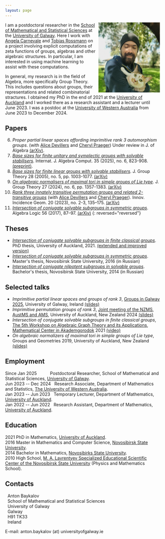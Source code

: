 ```yaml
---
layout: page
---
```


<img align="right"  style="margin-left: 10px;" src="photoanton.jpg" width="200">


I am a postdoctoral researcher in the [School of Mathematical and Statistical Sciences](https://www.universityofgalway.ie/science/school-of-maths/) at the [University of Galway](https://www.universityofgalway.ie/). Here I work with [Angela Carnevale](https://angelacarnevale.github.io/) and [Tobias Rossmann](https://torossmann.github.io/)  on a project involving explicit computations of zeta functions of groups, algebras and other algebraic structures. In particular, I am interested in using machine learning to assist with these computations.

In general, my research is in the field of Algebra, more specifically Group Theory. This includes questions about groups, their representations and related combinatorial stractures. I obtained my PhD in the end of 2021 at the [University of Auckland](https://www.auckland.ac.nz/en.html) and I worked there as a research assistant and a lecturer until June 2023. I was a postdoc at the [University of Western Australia](https://www.uwa.edu.au/) from June 2023 to December 2024. 


## Papers
6. *Proper partial linear spaces affording imprimitive rank 3 automorphism groups*. (with [Alice Devillers](https://research-repository.uwa.edu.au/en/persons/alice-devillers) and [Cheryl Praeger](https://research-repository.uwa.edu.au/en/persons/cheryl-praeger)) Under review in J. of Algebra [(arXiv)](https://arxiv.org/abs/2505.05124). 
5. [*Base sizes for finite unitary and symplectic groups with solvable stabilisers*](https://doi.org/10.1142/S0218196725500237).  Internat. J. Algebra Comput.  35 (2025), no. 6, 823-908. [(preprint)](/pdftexts/BaseUSpBaykalov.pdf).
4. [*Base sizes for finite linear groups with solvable stabilisers*](https://doi.org/10.1515/jgth-2023-0125).  J. Group Theory  28 (2005), no. 5,  pp. 1003-1077. [(arXiv)](https://arxiv.org/abs/2408.08510)
3. [*On algebraic normalisers of maximal tori in simple groups of Lie type*](https://doi.org/10.1515/jgth-2023-0070). J. Group Theory 27 (2024), no. 6, pp. 1357-1383. [(arXiv)](https://arxiv.org/abs/2304.07913)
2. [*Rank three innately transitive permutation groups and related 2-transitive groups*](https://doi.org/10.2140/iig.2023.20.135) (with [Alice Devillers](https://research-repository.uwa.edu.au/en/persons/alice-devillers) and [Cheryl Praeger](https://research-repository.uwa.edu.au/en/persons/cheryl-praeger)). Innov. Incidence Geom. 20 (2023), no. 2-3, 135–175. [(arXiv)](https://arxiv.org/abs/2212.02574)
1. [*Intersection of conjugate solvable subgroups in symmetric groups*](https://doi.org/10.1007/s10469-017-9431-z).
Algebra Logic 56 (2017), 87–97. [(arXiv)](https://arxiv.org/abs/1701.04231)
{: reversed="reversed"}


## Theses

- [*Intersection of conjugate solvable subgroups in finite classical groups*](https://researchspace.auckland.ac.nz/items/41a48dbb-85e5-4661-b3dd-6f3306cdb44b). PhD thesis, University of Auckland, 2021. [(extended and improved version)](
https://doi.org/10.48550/arXiv.1703.00124)
- [*Intersection of conjugate solvable subgroups in symmetric groups*](https://drive.google.com/file/d/1RtBc4UxZa5DHOL9ie4sXEFVvNK2gcXg_/view?usp=drive_link). Master's thesis, Novosibirsk State University, 2016 (in Russian)
- [*Intersection of conjugate nilpotent subgroups in solvable groups*](https://drive.google.com/file/d/10e1pIennbH9c4wkEemqR3I1506y3nnvq/view?usp=drive_link). Bachelor's thesis, Novosibirsk State University, 2014 (in Russian)

## Selected talks 

- *Imprimitive partial linear spaces and groups of rank 3*, [Groups in Galway 2025](https://groupsingalway.github.io/), University of Galway, Ireland [(slides)](/pdftexts/talk_GIG25.pdf)
- *Imprimitive permutation groups of rank 3*,  [Joint meeting of the NZMS, AustMS
and AMS](https://ms-meet-2024.blogs.auckland.ac.nz/), University of Auckland, New Zealand 2024 [(slides)](/pdftexts/talk_nzms24.pdf)
- *Intersection of conjugate solvable subgroups in finite classical groups*, [The 5th Workshop on
Algebraic Graph Theory and its Applications](https://mca.nsu.ru/atg5_2021/), [Mathematical Center in Akademgorodok](https://english.nsu.ru/mca/) 2021 [(video)](https://youtu.be/0RiA_3aqL8Y?si=raHxfCHsxQM3jOUw) 
- *On algebraic normalizers of maximal tori in simple groups of Lie type*, Groups and Geometries 2019,  University of Auckland, New Zealand [(slides)](/pdftexts/talk_GAG2019.pdf)

## Employment
Since Jan 2025  &nbsp;  &nbsp;  &nbsp; &nbsp; &nbsp;   Postdoctoral Researcher, School of Mathematical and Statistical Sciences, [University of Galway](https://www.universityofgalway.ie/).  
Jun 2023 -- Dec 2024 &nbsp; Research Associate, Department of Mathematics and Statistics, [The University of
Western Australia](https://www.uwa.edu.au/).  
Jan 2023 -- Jun 2023 &nbsp; Temporary Lecturer, Department of Mathematics, [University of Auckland](https://www.auckland.ac.nz/).  
Jan 2022 -- Jun 2022 &nbsp; Research Assistant, Department of Mathematics, [University of Auckland](https://www.auckland.ac.nz/).


## Education
2021 PhD in Mathematics, [University of Auckland](https://www.auckland.ac.nz/).  
2016 Master in Mathematics and Computer Science, [Novosibirsk State University](https://english.nsu.ru/).  
2014 Bachelor in Mathematics, [Novosibirks State University](https://english.nsu.ru/).  
2010 High School, [M. A. Lavrentyev Specialized Educational Scientific Center of the Novosibirsk State University](https://sesc.nsu.ru/) (Physics and Mathematics School).

## Contacts 

&nbsp; Anton Baykalov  
&nbsp; School of Mathematical and Statistical Sciences  
&nbsp; University of Galway  
&nbsp; Galway  
&nbsp; H91 TK33  
&nbsp; Ireland  

E-mail: anton.baykalov (at) universityofgalway.ie

